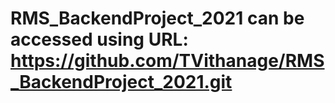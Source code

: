 # RMS_BackendProject_2021 can be accessed using URL: https://github.com/TVithanage/RMS_BackendProject_2021.git

